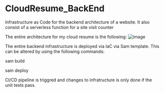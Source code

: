 # CloudResume_BackEnd
Infrastructure as Code for the backend architecture of a website. It also consist of a serverless function for a site visit counter

The entire architecture for my cloud resume is the following:
![image](https://user-images.githubusercontent.com/66120020/174936435-e38951bf-3713-4035-93b9-625ddd60b8f6.png)

The entire backend infrastructure is deployed via IaC via Sam template. This can be altered by using the following commands:

sam build

sam deploy

CI/CD pipeline is triggred and changes to infratructure is only done if the unit tests pass. 
